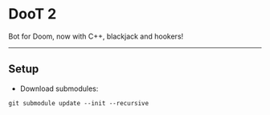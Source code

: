 DooT 2
======

Bot for Doom, now with C++, blackjack and hookers!

---

Setup
-----

- Download submodules:
```
git submodule update --init --recursive
```
